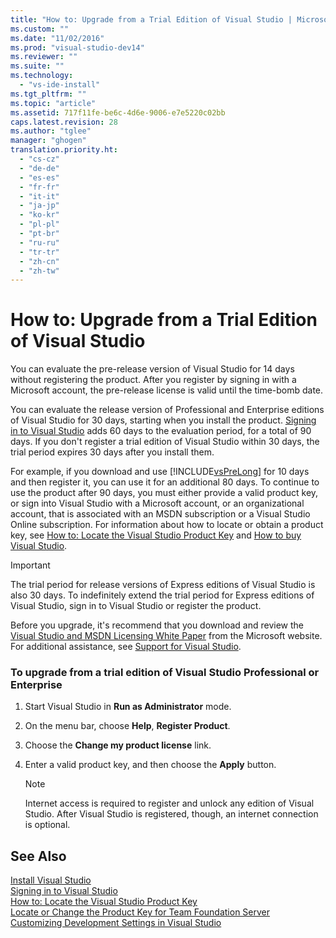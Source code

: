 ```yaml
---
title: "How to: Upgrade from a Trial Edition of Visual Studio | Microsoft Docs"
ms.custom: ""
ms.date: "11/02/2016"
ms.prod: "visual-studio-dev14"
ms.reviewer: ""
ms.suite: ""
ms.technology: 
  - "vs-ide-install"
ms.tgt_pltfrm: ""
ms.topic: "article"
ms.assetid: 717f11fe-be6c-4d6e-9006-e7e5220c02bb
caps.latest.revision: 28
ms.author: "tglee"
manager: "ghogen"
translation.priority.ht: 
  - "cs-cz"
  - "de-de"
  - "es-es"
  - "fr-fr"
  - "it-it"
  - "ja-jp"
  - "ko-kr"
  - "pl-pl"
  - "pt-br"
  - "ru-ru"
  - "tr-tr"
  - "zh-cn"
  - "zh-tw"
---
```

# How to: Upgrade from a Trial Edition of Visual Studio
You can evaluate the pre-release version of Visual Studio for 14 days without registering the product. After you register by signing in with a Microsoft account, the pre-release license is valid until the time-bomb date.  
  
 You can evaluate the release version of Professional and Enterprise editions of Visual Studio for 30 days, starting when you install the product. [Signing in to Visual Studio](../ide/signing-in-to-visual-studio.md) adds 60 days to the evaluation period, for a total of 90 days. If you don't register a trial edition of Visual Studio within 30 days, the trial period expires 30 days after you install them.  
  
 For example, if you download and use [!INCLUDE[vsPreLong](../code-quality/includes/vsprelong_md.md)] for 10 days and then register it, you can use it for an additional 80 days. To continue to use the product after 90 days, you must either provide a valid product key, or sign into Visual Studio with a Microsoft account, or an organizational account, that is associated with an MSDN subscription or a Visual Studio Online subscription. For information about how to locate or obtain a product key, see [How to: Locate the Visual Studio Product Key](../install/how-to-locate-the-visual-studio-product-key.md) and [How to buy Visual Studio](http://www.visualstudio.com/products/how-to-buy-vs).  
  
> [!IMPORTANT]
>  The trial period for release versions of Express editions of Visual Studio is also 30 days. To indefinitely extend the trial period for Express editions of Visual Studio, sign in to Visual Studio or register the product.  
  
 Before you upgrade, it's recommend that you download and review the [Visual Studio and MSDN Licensing White Paper](http://www.microsoft.com/download/details.aspx?id=13350) from the Microsoft website. For additional assistance, see [Support for Visual Studio](http://support.microsoft.com/ph/1117/en-us).  
  
### To upgrade from a trial edition of Visual Studio Professional or Enterprise  
  
1.  Start Visual Studio in **Run as Administrator** mode.  
  
2.  On the menu bar, choose **Help**, **Register Product**.  
  
3.  Choose the **Change my product license** link.  
  
4.  Enter a valid product key, and then choose the **Apply** button.  
  
    > [!NOTE]
    >  Internet access is required to register and unlock any edition of Visual Studio. After Visual Studio is registered, though, an internet connection is optional.  
  
## See Also  
 [Install Visual Studio](../install/install-visual-studio-2015.md)   
 [Signing in to Visual Studio](../ide/signing-in-to-visual-studio.md)   
 [How to: Locate the Visual Studio Product Key](../install/how-to-locate-the-visual-studio-product-key.md)   
 [Locate or Change the Product Key for Team Foundation Server](../Topic/Locate%20or%20Change%20the%20Product%20Key%20for%20Team%20Foundation%20Server.md)   
 [Customizing Development Settings in Visual Studio](http://msdn.microsoft.com/en-us/22c4debb-4e31-47a8-8f19-16f328d7dcd3)